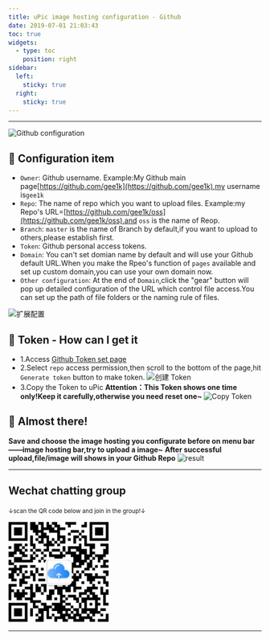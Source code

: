 ```yaml
---
title: uPic image hosting configuration - Github
date: 2019-07-01 21:03:43
toc: true
widgets:
  - type: toc
    position: right
sidebar:
  left:
    sticky: true
  right:
    sticky: true
---
```


<hr>

![Github configuration](https://gitee.com/gee1k/oss/raw/master/tutorials/github-host.png)

## 📝 Configuration item

- `Owner`: Github username.
   Example:My Github main page[https://github.com/gee1k](https://github.com/gee1k),my username is`gee1k`
- `Repo`: The name of repo which you want to upload files.
   Example:my Repo's URL=[https://github.com/gee1k/oss](https://github.com/gee1k/oss),and `oss` is the name of Reop.
- `Branch`: `master` is the name of Branch by default,if you want to upload to others,please establish first.
- `Token`: Github personal access tokens.
- `Domain`: You can't set domian name by default and will use your Github default URL.When you make the Rpeo's function of `pages` available and set up custom domain,you can use your own domain now.
- `Other configuration`: At the end of `Domain`,click the "gear" button will pop up detailed configuration of the URL which control file access.You can set up the path of file folders or the naming rule of files.

![扩展配置](https://gitee.com/gee1k/oss/raw/master/tutorials/githug-host-extension.png)

## 🔑 Token - How can I get it

- 1.Access [Github Token set page](https://github.com/settings/tokens/new)
- 2.Select `repo` access permission,then scroll to the bottom of the page,hit `Generate token` button to make token.
  ![创建 Token](https://gitee.com/gee1k/oss/raw/master/tutorials/github-token-2.png)
- 3.Copy the Token to uPic
**Attention：This Token shows one time only!Keep it carefully,otherwise you need reset one~**
  ![Copy Token](https://gitee.com/gee1k/oss/raw/master/tutorials/github-token-3.png)

## 🌝 Almost there!

**Save and choose the image hosting you configurate before on menu bar——image hosting bar,try to upload a image~**
**After successful upload,file/image will shows in your Github Repo**
![result](https://gitee.com/gee1k/oss/raw/master/tutorials/github-result.png)

<hr>

## Wechat chatting group
  <small> ↓scan the QR code below and join in the group!↓ </small> 

   <img src="https://raw.githubusercontent.com/gee1k/oss/master/personal/geee1k.JPG" height="200" style="height:200px">

<hr>
